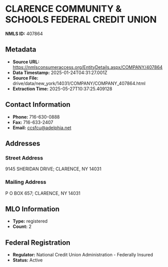 # CLARENCE COMMUNITY & SCHOOLS FEDERAL CREDIT UNION

**NMLS ID:** 407864

## Metadata
- **Source URL:** https://nmlsconsumeraccess.org/EntityDetails.aspx/COMPANY/407864
- **Data Timestamp:** 2025-01-24T04:31:27.001Z
- **Source File:** drive/data/new_york/14031/COMPANY/COMPANY_407864.html
- **Extraction Time:** 2025-05-27T10:37:25.409128

## Contact Information
- **Phone:** 716-630-0888
- **Fax:** 716-633-2407
- **Email:** ccsfcu@adelphia.net

## Addresses
### Street Address
9145 SHERIDAN DRIVE; CLARENCE, NY 14031

### Mailing Address
P O BOX 657; CLARENCE, NY 14031

## MLO Information
- **Type:** registered
- **Count:** 2

## Federal Registration
- **Regulator:** National Credit Union Administration - Federally Insured
- **Status:** Active
